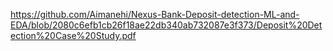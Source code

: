 https://github.com/Aimanehi/Nexus-Bank-Deposit-detection-ML-and-EDA/blob/2080c6efb1cb26f18ae22db340ab732087e3f373/Deposit%20Detection%20Case%20Study.pdf

